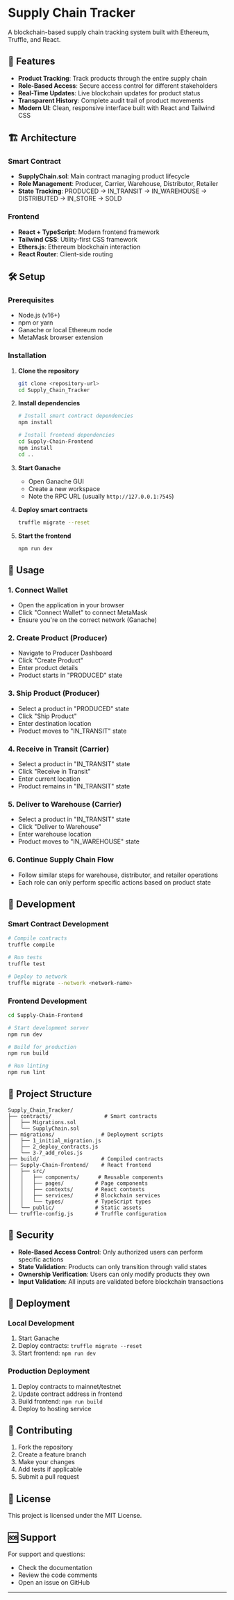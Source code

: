 # Supply Chain Tracker

A blockchain-based supply chain tracking system built with Ethereum, Truffle, and React.

## 🚀 Features

- **Product Tracking**: Track products through the entire supply chain
- **Role-Based Access**: Secure access control for different stakeholders
- **Real-Time Updates**: Live blockchain updates for product status
- **Transparent History**: Complete audit trail of product movements
- **Modern UI**: Clean, responsive interface built with React and Tailwind CSS

## 🏗️ Architecture

### Smart Contract
- **SupplyChain.sol**: Main contract managing product lifecycle
- **Role Management**: Producer, Carrier, Warehouse, Distributor, Retailer
- **State Tracking**: PRODUCED → IN_TRANSIT → IN_WAREHOUSE → DISTRIBUTED → IN_STORE → SOLD

### Frontend
- **React + TypeScript**: Modern frontend framework
- **Tailwind CSS**: Utility-first CSS framework
- **Ethers.js**: Ethereum blockchain interaction
- **React Router**: Client-side routing

## 🛠️ Setup

### Prerequisites
- Node.js (v16+)
- npm or yarn
- Ganache or local Ethereum node
- MetaMask browser extension

### Installation

1. **Clone the repository**
   ```bash
   git clone <repository-url>
   cd Supply_Chain_Tracker
   ```

2. **Install dependencies**
   ```bash
   # Install smart contract dependencies
   npm install
   
   # Install frontend dependencies
   cd Supply-Chain-Frontend
   npm install
   cd ..
   ```

3. **Start Ganache**
   - Open Ganache GUI
   - Create a new workspace
   - Note the RPC URL (usually `http://127.0.0.1:7545`)

4. **Deploy smart contracts**
   ```bash
   truffle migrate --reset
   ```

5. **Start the frontend**
   ```bash
   npm run dev
   ```

## 📱 Usage

### 1. Connect Wallet
- Open the application in your browser
- Click "Connect Wallet" to connect MetaMask
- Ensure you're on the correct network (Ganache)

### 2. Create Product (Producer)
- Navigate to Producer Dashboard
- Click "Create Product"
- Enter product details
- Product starts in "PRODUCED" state

### 3. Ship Product (Producer)
- Select a product in "PRODUCED" state
- Click "Ship Product"
- Enter destination location
- Product moves to "IN_TRANSIT" state

### 4. Receive in Transit (Carrier)
- Select a product in "IN_TRANSIT" state
- Click "Receive in Transit"
- Enter current location
- Product remains in "IN_TRANSIT" state

### 5. Deliver to Warehouse (Carrier)
- Select a product in "IN_TRANSIT" state
- Click "Deliver to Warehouse"
- Enter warehouse location
- Product moves to "IN_WAREHOUSE" state

### 6. Continue Supply Chain Flow
- Follow similar steps for warehouse, distributor, and retailer operations
- Each role can only perform specific actions based on product state

## 🔧 Development

### Smart Contract Development
```bash
# Compile contracts
truffle compile

# Run tests
truffle test

# Deploy to network
truffle migrate --network <network-name>
```

### Frontend Development
```bash
cd Supply-Chain-Frontend

# Start development server
npm run dev

# Build for production
npm run build

# Run linting
npm run lint
```

## 📁 Project Structure

```
Supply_Chain_Tracker/
├── contracts/                 # Smart contracts
│   ├── Migrations.sol
│   └── SupplyChain.sol
├── migrations/               # Deployment scripts
│   ├── 1_initial_migration.js
│   ├── 2_deploy_contracts.js
│   └── 3-7_add_roles.js
├── build/                    # Compiled contracts
├── Supply-Chain-Frontend/    # React frontend
│   ├── src/
│   │   ├── components/      # Reusable components
│   │   ├── pages/          # Page components
│   │   ├── contexts/       # React contexts
│   │   ├── services/       # Blockchain services
│   │   └── types/          # TypeScript types
│   └── public/             # Static assets
└── truffle-config.js       # Truffle configuration
```

## 🔐 Security

- **Role-Based Access Control**: Only authorized users can perform specific actions
- **State Validation**: Products can only transition through valid states
- **Ownership Verification**: Users can only modify products they own
- **Input Validation**: All inputs are validated before blockchain transactions

## 🚀 Deployment

### Local Development
1. Start Ganache
2. Deploy contracts: `truffle migrate --reset`
3. Start frontend: `npm run dev`

### Production Deployment
1. Deploy contracts to mainnet/testnet
2. Update contract address in frontend
3. Build frontend: `npm run build`
4. Deploy to hosting service

## 🤝 Contributing

1. Fork the repository
2. Create a feature branch
3. Make your changes
4. Add tests if applicable
5. Submit a pull request

## 📄 License

This project is licensed under the MIT License.

## 🆘 Support

For support and questions:
- Check the documentation
- Review the code comments
- Open an issue on GitHub

---

